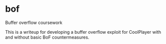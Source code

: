 # bof
Buffer overflow coursework

This is a writeup for developing a buffer overflow exploit for CoolPlayer with and without basic BoF countermeasures.
